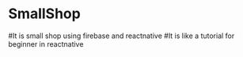 # SmallShop
#It is small shop using firebase and reactnative 
#It is like a tutorial for beginner in reactnative 
